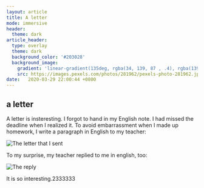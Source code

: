 ```yaml
---
layout: article
title: A letter
mode: immersive
header:
  theme: dark
article_header:
  type: overlay
  theme: dark
  background_color: '#203028'
  background_image:
    gradient: 'linear-gradient(135deg, rgba(34, 139, 87 , .4), rgba(139, 34, 139, .4))'
    src: https://images.pexels.com/photos/281962/pexels-photo-281962.jpeg?auto=compress&cs=tinysrgb&dpr=1&w=500
date:   2020-03-29 22:00:44 +0800
---
```


## a letter

A letter is insteresting. I forgot to hand in my English note. I had missed the deadline when I realized it. To avoid embarrassment when I made up homework, I write a paragraph in English to my teacher:

![The letter that I sent](http://a1.qpic.cn/psc?/V11Be2CB0ZibdZ/MoK.EY8GiNN2Kt4U8x1aWHL4kFjbsfsZou6ZC.uLNnjg0XVp*xgzfOpTfoOYxTx4nuSjDitY4AYL3yVrePb5KQ!!/b&ek=1&kp=1&pt=0&bo=lQIAAgAAAAADF6c!&tl=1&vuin=2778433408&tm=1585490400&sce=60-2-2&rf=viewer_4)

To my surprise, my teacher replied to me in english, too:

![The reply](http://m.qpic.cn/psc?/V11Be2CB0ZibdZ/gfbE2l9PHUztNHbA2prIHxUxQDXWsxfZfhSTC8x2TnU.4YYpff.Zksx5SZbsBST8mXFI6rTtc4TVWdowvx.cgewl4mdgAkF2qlY8.U0.qCU!/b&bo=lQLzAAAAAAADF1Y!&rf=viewer_4)

It is so interesting.2333333